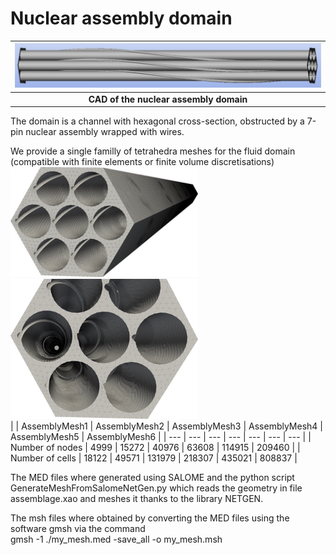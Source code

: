 # Nuclear assembly domain

</center>

| <img src="pictures/RodVisualisation.jpg" alt="7-pin nuclear assembly" width="500"/> |
|:--:|
| **CAD of the nuclear assembly domain** |

</center>

The domain is a channel with hexagonal cross-section, obstructed by a 7-pin nuclear assembly wrapped with wires.  

We provide a single familly of tetrahedra meshes for the fluid domain (compatible with finite elements or finite volume discretisations)  
  <img src="pictures/AssemblyMesh1.png" alt="tetrahedra mesh1" width="300"/>
  <img src="pictures/AssemblyMesh2.png" alt="tetrahedra mesh2" width="300"/>  
  |  | AssemblyMesh1 | AssemblyMesh2 | AssemblyMesh3 | AssemblyMesh4 | AssemblyMesh5 | AssemblyMesh6 |
  | --- | --- | --- | --- | --- | --- | --- |
  | Number of nodes | 4999 | 15272 | 40976 | 63608 | 114915 | 209460 |
  | Number of cells | 18122 | 49571 | 131979 | 218307 | 435021 | 808837 |

The MED files where generated using SALOME and the python script GenerateMeshFromSalomeNetGen.py 
which reads the geometry in file assemblage.xao and meshes it thanks to the library NETGEN.  

The msh files where obtained by converting the MED files using the software gmsh via the command  
gmsh -1 ./my_mesh.med -save_all -o my_mesh.msh  
